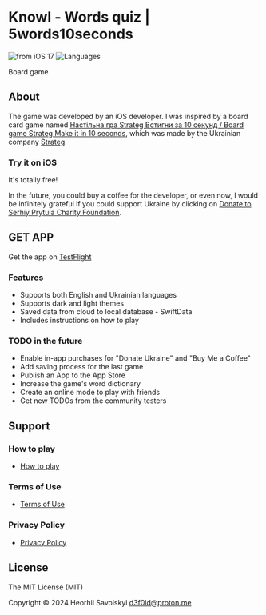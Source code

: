 # Knowl - Words quiz | 5words10seconds
![from iOS 17](https://img.shields.io/badge/iOS-17+-red.svg)
![Languages](https://img.shields.io/badge/Languages-UA%2C%20EN-brightgreen)

Board game

## About
The game was developed by an iOS developer. I was inspired by a board card game named [Настільна гра Strateg Встигни за 10 секунд / Board game Strateg Make it in 10 seconds](https://strateg.ua/en/nastolnaya-igra-uspey-za-10-sekund-ukr-1), which was made by the Ukrainian company [Strateg](https://strateg.ua/en).

### Try it on iOS
It's totally free!

In the future, you could buy a coffee for the developer, or even now, I would be infinitely grateful if you could support Ukraine by clicking on [Donate to Serhiy Prytula Charity Foundation](https://prytulafoundation.org/en/donation).

## GET APP
Get the app on [TestFlight](https://testflight.apple.com/join/QVVorjMd)

### Features
- Supports both English and Ukrainian languages
- Supports dark and light themes
- Saved data from cloud to local database - SwiftData
- Includes instructions on how to play

### TODO in the future
- Enable in-app purchases for "Donate Ukraine" and "Buy Me a Coffee"
- Add saving process for the last game
- Publish an App to the App Store
- Increase the game's word dictionary
- Create an online mode to play with friends
- Get new TODOs from the community testers

## Support

### How to play
- [How to play](./HowToPlay.md)

### Terms of Use
- [Terms of Use](./TermsOfUse.md)

### Privacy Policy
- [Privacy Policy](./PrivacyPolicy.md)

## License

The MIT License (MIT)

Copyright © 2024 Heorhii Savoiskyi d3f0ld@proton.me